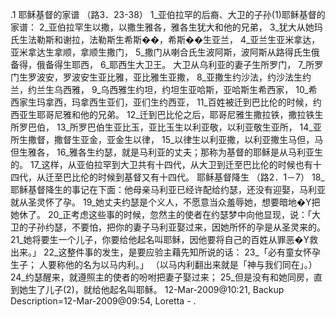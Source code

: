 .1 
耶稣基督的家谱 
（路3．23-38） 
1_亚伯拉罕的后裔、大卫的子孙(1)耶稣基督的家谱： 
2_亚伯拉罕生以撒，以撒生雅各，雅各生犹大和他的兄弟， 3_犹大从她玛氏生法勒斯和谢拉，法勒斯生希斯��，希斯��生亚兰， 4_亚兰生亚米拿达，亚米拿达生拿顺，拿顺生撒门， 5_撒门从喇合氏生波阿斯，波阿斯从路得氏生俄备得，俄备得生耶西， 6_耶西生大卫王。 
大卫从乌利亚的妻子生所罗门， 7_所罗门生罗波安，罗波安生亚比雅，亚比雅生亚撒， 8_亚撒生约沙法，约沙法生约兰，约兰生乌西雅， 9_乌西雅生约坦，约坦生亚哈斯，亚哈斯生希西家， 10_希西家生玛拿西，玛拿西生亚们，亚们生约西亚， 11_百姓被迁到巴比伦的时候，约西亚生耶哥尼雅和他的兄弟。 
12_迁到巴比伦之后，耶哥尼雅生撒拉铁，撒拉铁生所罗巴伯， 13_所罗巴伯生亚比玉，亚比玉生以利亚敬，以利亚敬生亚所， 14_亚所生撒督，撒督生亚金，亚金生以律， 15_以律生以利亚撒，以利亚撒生马但，马但生雅各， 16_雅各生约瑟，就是马利亚的丈夫；那称为基督的耶稣是从马利亚生的。 
17_这样，从亚伯拉罕到大卫共有十四代，从大卫到迁至巴比伦的时候也有十四代，从迁至巴比伦的时候到基督又有十四代。 
耶稣基督降生 
（路2．1－7） 
18_耶稣基督降生的事记在下面：他母亲马利亚已经许配给约瑟，还没有迎娶，马利亚就从圣灵怀了孕。 19_她丈夫约瑟是个义人，不愿意当众羞辱她，想要暗地�Y把她休了。 20_正考虑这些事的时候，忽然主的使者在约瑟梦中向他显现，说：「大卫的子孙约瑟，不要怕，把你的妻子马利亚娶过来，因她所怀的孕是从圣灵来的。 21_她将要生一个儿子，你要给他起名叫耶稣，因他要将自己的百姓从罪恶�Y救出来。」 22_这整件事的发生，是要应验主藉先知所说的话： 
23_「必有童女怀孕生子； 
人要称他的名为以马内利。」 
（以马内利翻出来就是「神与我们同在」。） 
24_约瑟醒来，就遵照主的使者的吩咐把妻子娶过来； 25_但是没有和她同房，直到她生了儿子(2)，就给他起名叫耶稣。 
12-Mar-2009@10:21, Backup Description=12-Mar-2009@09:54, Loretta - 
 .